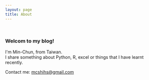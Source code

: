 ```yaml
---
layout: page
title: About
---
```


<br>

### Welcom to my blog!
<p>
I'm Min-Chun, from Taiwan.<br>
I share something about Python, R, excel or things that I have learnt recently.
</p>

Contact me: <a href="mailto:mcshihs@gmail.com">mcshihs@gmail.com</a>




